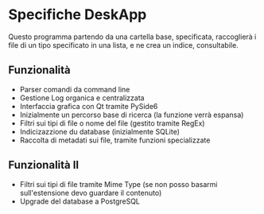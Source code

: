 # Specifiche DeskApp

Questo programma partendo da una cartella base, specificata, raccoglierà i file di un tipo specificato in una lista, e ne crea un indice, consultabile.

## Funzionalità

- Parser comandi da command line
- Gestione Log organica e centralizzata
- Interfaccia grafica con Qt tramite PySide6
- Inizialmente un percorso base di ricerca (la funzione verrà espansa)
- Filtri sui tipi di file o nome del file (gestito tramite RegEx)
- Indicizazzione du database (inizialmente SQLite)
- Raccolta di metadati sui file, tramite funzioni specializzate

## Funzionalità II

- Filtri sui tipi di file tramite Mime Type (se non posso basarmi sull'estensione devo guardare il contenuto)
- Upgrade del database a PostgreSQL
